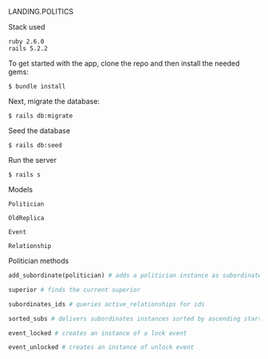 LANDING.POLITICS

Stack used

```
ruby 2.6.0
rails 5.2.2
```

To get started with the app, clone the repo and then install the needed gems:

```
$ bundle install

```

Next, migrate the database:

```
$ rails db:migrate

```
Seed the database

```
$ rails db:seed
```

Run the server 

```
$ rails s
```

Models
```
Politician 

OldReplica

Event

Relationship
```

Politician methods

```ruby
add_subordinate(politician) # adds a politician instance as subordinate
```

```ruby
superior # finds the current superior
```

```ruby
subordinates_ids # queries active_relationships for ids
```

```ruby
sorted_subs # delivers subordinates instances sorted by ascending starting date
```

```ruby
event_locked # creates an instance of a lock event
```

```ruby
event_unlocked # creates an instance of unlock event
```

